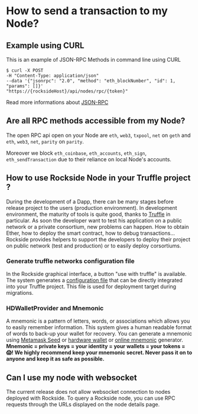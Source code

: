 # How to send a transaction to my Node?

## Example using CURL

This is an example of JSON-RPC Methods in command line using CURL

    $ curl -X POST
    -H "Content-Type: application/json"
    --data '{"jsonrpc": "2.0", "method": "eth_blockNumber", "id": 1,
    "params": []}'
    "https://{rocksideHost}/api/nodes/rpc/{token}"

Read more informations about [JSON-RPC](https://github.com/ethereum/wiki/wiki/JSON-RPC)

## Are all RPC methods accessible from my Node?

The open RPC api open on your Node are `eth`, `web3`, `txpool`, `net` on `geth` and `eth`, `web3`, `net`, `parity` on `parity`.

Moreover we block `eth_coinbase`, `eth_accounts`, `eth_sign`, `eth_sendTransaction` due to their reliance on local Node's accounts.

## How to use Rockside Node in your Truffle project ?

During the development of a Dapp, there can be many stages before release project to the users (production environment). In development environment, the maturity of tools is quite good, thanks to [Truffle](https://truffleframework.com) in particular. As soon the developer want to test his application on a public  network or a private consortium, new problems can happen. How to obtain Ether, how to deploy the smart contract, how to debug transactions… Rockside provides helpers to support the developers to deploy their project on public network (test and production) or to easily deploy corsortiums.

### Generate truffle networks configuration file
In the Rockside graphical interface, a button "use with truffle" is available. The system generates a [configuration file](https://truffleframework.com/docs/truffle/reference/configuration#networks) that can be directly integrated into your Truffle project. This file is used for deployment target during migrations.

### HDWalletProvider and Mnemonic
A mnemonic is a pattern of letters, words, or associations which allows you to easily remember information. This system gives a human readable format of words to back-up your wallet for recovery. You can generate a mnemonic using [Metamask Seed](https://metamask.zendesk.com/hc/en-us/articles/360015489431-Exporting-Your-Seed-Phrase) or [hardware wallet](https://www.ledger.com/) or [online mnemonic](https://iancoleman.io/bip39/) generator. **Mnemonic = private keys = your identity = your wallets = your tokens = 😱! We highly recommend keep your mnemonic secret. Never pass it on to anyone and keep it as safe as possible.**

## Can I use my node with websocket

The current release does not allow websocket connection to nodes deployed with Rockside. To query a Rockside node, you can use RPC requests through the URLs displayed on the node details page.
